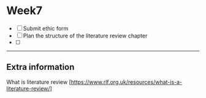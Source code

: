 # Week7
- [ ] Submit ethic form
- [ ] Plan the structure of the literature review chapter
- [ ] 
      
---
## Extra information
What is literature review [https://www.rlf.org.uk/resources/what-is-a-literature-review/]
